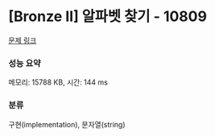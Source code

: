 # [Bronze II] 알파벳 찾기 - 10809 

[문제 링크](https://www.acmicpc.net/problem/10809) 

### 성능 요약

메모리: 15788 KB, 시간: 144 ms

### 분류

구현(implementation), 문자열(string)

